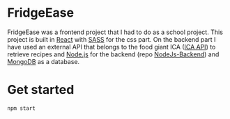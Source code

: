 # FridgeEase

FridgeEase was a frontend project that I had to do as a school project.
This project is built in [React](https://github.com/facebook/react) with [SASS](https://github.com/sass/sass) for the css part. On the backend part I have used an external API that belongs to the food giant ICA ([ICA API](https://github.com/svendahlstrand/ica-api)) to retrieve recipes and [Node.js](https://github.com/nodejs/node) for the backend (repo [NodeJs-Backend](https://github.com/Nabizadehse/NodeJs-Backend)) and [MongoDB](https://github.com/mongodb/mongo) as a database.

# Get started

```bash
npm start
```
